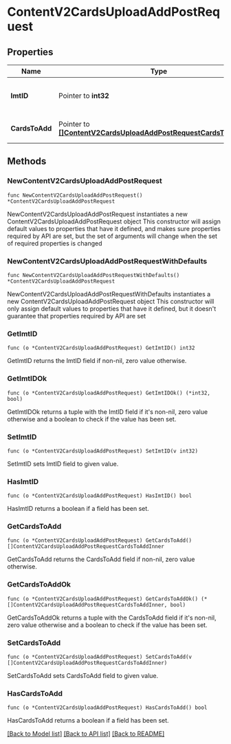 # ContentV2CardsUploadAddPostRequest

## Properties

Name | Type | Description | Notes
------------ | ------------- | ------------- | -------------
**ImtID** | Pointer to **int32** | imtID КТ, к которой добавляется НМ | [optional] 
**CardsToAdd** | Pointer to [**[]ContentV2CardsUploadAddPostRequestCardsToAddInner**](ContentV2CardsUploadAddPostRequestCardsToAddInner.md) | Структура добавляемой НМ | [optional] 

## Methods

### NewContentV2CardsUploadAddPostRequest

`func NewContentV2CardsUploadAddPostRequest() *ContentV2CardsUploadAddPostRequest`

NewContentV2CardsUploadAddPostRequest instantiates a new ContentV2CardsUploadAddPostRequest object
This constructor will assign default values to properties that have it defined,
and makes sure properties required by API are set, but the set of arguments
will change when the set of required properties is changed

### NewContentV2CardsUploadAddPostRequestWithDefaults

`func NewContentV2CardsUploadAddPostRequestWithDefaults() *ContentV2CardsUploadAddPostRequest`

NewContentV2CardsUploadAddPostRequestWithDefaults instantiates a new ContentV2CardsUploadAddPostRequest object
This constructor will only assign default values to properties that have it defined,
but it doesn't guarantee that properties required by API are set

### GetImtID

`func (o *ContentV2CardsUploadAddPostRequest) GetImtID() int32`

GetImtID returns the ImtID field if non-nil, zero value otherwise.

### GetImtIDOk

`func (o *ContentV2CardsUploadAddPostRequest) GetImtIDOk() (*int32, bool)`

GetImtIDOk returns a tuple with the ImtID field if it's non-nil, zero value otherwise
and a boolean to check if the value has been set.

### SetImtID

`func (o *ContentV2CardsUploadAddPostRequest) SetImtID(v int32)`

SetImtID sets ImtID field to given value.

### HasImtID

`func (o *ContentV2CardsUploadAddPostRequest) HasImtID() bool`

HasImtID returns a boolean if a field has been set.

### GetCardsToAdd

`func (o *ContentV2CardsUploadAddPostRequest) GetCardsToAdd() []ContentV2CardsUploadAddPostRequestCardsToAddInner`

GetCardsToAdd returns the CardsToAdd field if non-nil, zero value otherwise.

### GetCardsToAddOk

`func (o *ContentV2CardsUploadAddPostRequest) GetCardsToAddOk() (*[]ContentV2CardsUploadAddPostRequestCardsToAddInner, bool)`

GetCardsToAddOk returns a tuple with the CardsToAdd field if it's non-nil, zero value otherwise
and a boolean to check if the value has been set.

### SetCardsToAdd

`func (o *ContentV2CardsUploadAddPostRequest) SetCardsToAdd(v []ContentV2CardsUploadAddPostRequestCardsToAddInner)`

SetCardsToAdd sets CardsToAdd field to given value.

### HasCardsToAdd

`func (o *ContentV2CardsUploadAddPostRequest) HasCardsToAdd() bool`

HasCardsToAdd returns a boolean if a field has been set.


[[Back to Model list]](../README.md#documentation-for-models) [[Back to API list]](../README.md#documentation-for-api-endpoints) [[Back to README]](../README.md)


